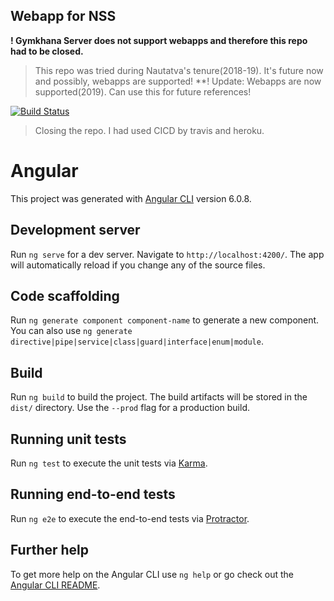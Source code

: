 ## Webapp for NSS
**! Gymkhana Server does not support webapps and therefore this repo had to be closed.**
> This repo was tried during Nautatva's tenure(2018-19). It's future now and possibly, webapps are supported!
**! Update: Webapps are now supported(2019). Can use this for future references!

[![Build Status](https://travis-ci.com/nautatva/Codebreaker.svg?token=pKMxEv6xXP6Wq3WsQSNF&branch=master)](https://travis-ci.com/nautatva/Codebreaker)

> Closing the repo. I had used CICD by travis and heroku.

# Angular

This project was generated with [Angular CLI](https://github.com/angular/angular-cli) version 6.0.8.

## Development server

Run `ng serve` for a dev server. Navigate to `http://localhost:4200/`. The app will automatically reload if you change any of the source files.

## Code scaffolding

Run `ng generate component component-name` to generate a new component. You can also use `ng generate directive|pipe|service|class|guard|interface|enum|module`.

## Build

Run `ng build` to build the project. The build artifacts will be stored in the `dist/` directory. Use the `--prod` flag for a production build.

## Running unit tests

Run `ng test` to execute the unit tests via [Karma](https://karma-runner.github.io).

## Running end-to-end tests

Run `ng e2e` to execute the end-to-end tests via [Protractor](http://www.protractortest.org/).

## Further help

To get more help on the Angular CLI use `ng help` or go check out the [Angular CLI README](https://github.com/angular/angular-cli/blob/master/README.md).
